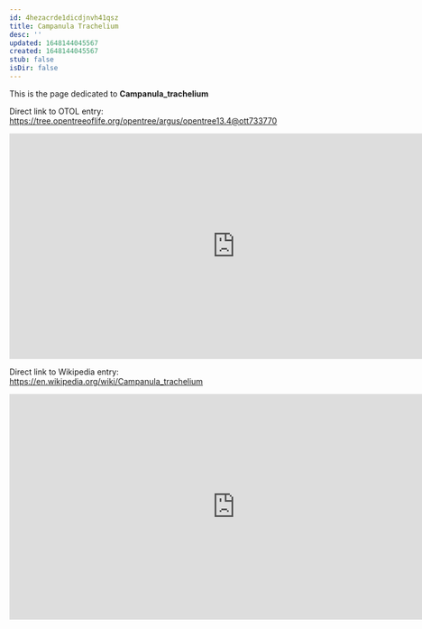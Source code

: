 ```yaml
---
id: 4hezacrde1dicdjnvh41qsz
title: Campanula Trachelium
desc: ''
updated: 1648144045567
created: 1648144045567
stub: false
isDir: false
---
```

This is the page dedicated to **Campanula_trachelium**


Direct link to OTOL entry: https://tree.opentreeoflife.org/opentree/argus/opentree13.4@ott733770



<html>
    <body>
    <iframe src="https://tree.opentreeoflife.org/opentree/argus/opentree13.4@ott733770"
    width="800" height="400" frameborder="0" allowfullscreen> </iframe>
    </body>
</html>
    


Direct link to Wikipedia entry: https://en.wikipedia.org/wiki/Campanula_trachelium



<html>
    <body>
    <iframe src="https://en.wikipedia.org/wiki/Campanula_trachelium"
    width="800" height="400" frameborder="0" allowfullscreen> </iframe>
    </body>
</html>
    
